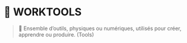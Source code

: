 # 🌸 WORKTOOLS

> 🍧 Ensemble d’outils, physiques ou numériques, utilisés pour créer, apprendre ou produire. (Tools)
